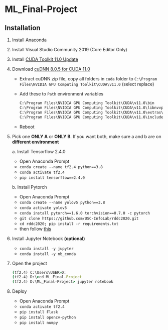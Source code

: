 # ML_Final-Project

## Installation

1. Install Anaconda
2. Install Visual Studio Community 2019 (Core Editor Only)
3. Install [CUDA Toolkit 11.0 Update](https://developer.download.nvidia.com/compute/cuda/11.0.3/network_installers/cuda_11.0.3_win10_network.exe)
4. Download [cuDNN 8.0.5 for CUDA 11.0](https://developer.nvidia.com/rdp/cudnn-archive#a-collapse805-110)

   - Extract cuDNN zip file, copy all folders in `cuda` folder to `C:\Program Files\NVIDIA GPU Computing Toolkit\CUDA\v11.0` (select replace)
   - Add these to `Path` environment variables

      ```cmd
      C:\Program Files\NVIDIA GPU Computing Toolkit\CUDA\v11.0\bin
      C:\Program Files\NVIDIA GPU Computing Toolkit\CUDA\v11.0\libnvvp
      C:\Program Files\NVIDIA GPU Computing Toolkit\CUDA\v11.0\extras\CUPTI\lib64
      C:\Program Files\NVIDIA GPU Computing Toolkit\CUDA\v11.0\include
      ```

   - Reboot

5. Pick one **ONLY A** or **ONLY B**. If you want both, make sure a and b are on **different environment**

   a. Install Tensorflow 2.4.0

   - Open Anaconda Prompt
   - `conda create --name tf2.4 python==3.8`
   - `conda activate tf2.4`
   - `pip install tensorflow==2.4.0`

    b. Install Pytorch

    - Open Anaconda Prompt
    - `conda create --name yolov5 python==3.8`
    - `conda activate yolov5`
    - `conda install pytorch==1.6.0 torchvision==0.7.0 -c pytorch`
    - `git clone https://github.com/USC-InfoLab/rddc2020.git`
    - `cd rddc2020; pip install -r requirements.txt`
    - then follow [this](https://github.com/USC-InfoLab/rddc2020#rdcc-dataset-setup-for-yolov5)

6. Install Jupyter Notebook **(optional)**
   - `conda install -y jupyter`
   - `conda install -y nb_conda`

7. Open the project

    ```cmd
    (tf2.4) C:\Users\USER>D:
    (tf2.4) D:\>cd ML_Final-Project
    (tf2.4) D:\ML_Final-Project> jupyter notebook
    ```

8. Deploy

   - Open Anaconda Prompt
   - `conda activate tf2.4`
   - `pip install Flask`
   - `pip install opencv-python`
   - `pip install numpy`
